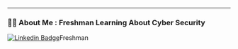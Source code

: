 ---

### :man_technologist: About Me : Freshman Learning About Cyber Security


[![Linkedin Badge](https://img.shields.io/badge/LinkedIn-blue?style=for-the-badge&logo=linkedin&logoColor=white%22%20alt=%22LinkedIn%20Badge)](your-linkedin-url)Freshman 
